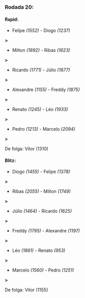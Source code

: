 ### Rodada 20:

#### Rapid:

* Felipe *(1552)*     -     Diogo *(1237)*

 **>** 
* Milton *(1892)*     -     Ribas *(1623)*

 **>** 
* Ricardo *(1771)*     -     Júlio *(1677)*

 **>** 
* Alexandre *(1155)*     -     Freddy *(1875)*

 **>** 
* Renato *(1245)*     -     Léo *(1933)*

 **>** 
* Pedro *(1213)*     -     Marcelo *(2094)*

 **>** 

De folga: Vitor (1310)

#### Blitz:

* Diogo *(1455)*     -     Felipe *(1378)*

 **>** 
* Ribas *(2055)*     -     Milton *(1749)*

 **>** 
* Júlio *(1464)*     -     Ricardo *(1625)*

 **>** 
* Freddy *(1795)*     -     Alexandre *(1197)*

 **>** 
* Léo *(1861)*     -     Renato *(953)*

 **>** 
* Marcelo *(1560)*     -     Pedro *(1251)*

 **>** 

De folga: Vitor (1155)

